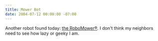 ```yaml
---
title: Mower Bot
date: 2004-07-12 00:00:00 -07:00
---
```


<p>
Another robot found today: <a href="http://www.friendlyroboticsusa.com/doc/us_products.htm">the RoboMower&reg;</a>. I don't think my neighbors need to see how lazy or geeky I am.
</p>
